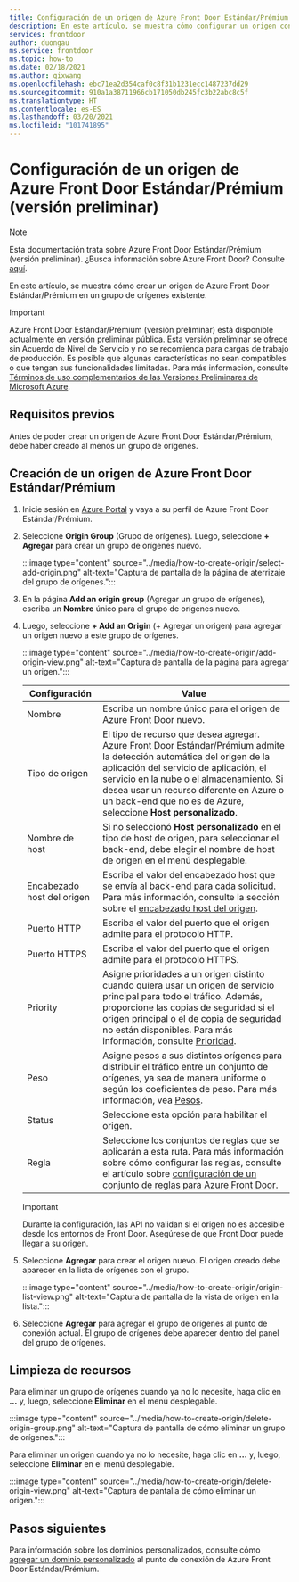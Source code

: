 ```yaml
---
title: Configuración de un origen de Azure Front Door Estándar/Prémium (versión preliminar)
description: En este artículo, se muestra cómo configurar un origen con Endpoint Manager.
services: frontdoor
author: duongau
ms.service: frontdoor
ms.topic: how-to
ms.date: 02/18/2021
ms.author: qixwang
ms.openlocfilehash: ebc71ea2d354caf0c8f31b1231ecc1487237dd29
ms.sourcegitcommit: 910a1a38711966cb171050db245fc3b22abc8c5f
ms.translationtype: HT
ms.contentlocale: es-ES
ms.lasthandoff: 03/20/2021
ms.locfileid: "101741895"
---
```

# <a name="set-up-an-azure-front-door-standardpremium-preview-origin"></a>Configuración de un origen de Azure Front Door Estándar/Prémium (versión preliminar)

> [!Note]
> Esta documentación trata sobre Azure Front Door Estándar/Prémium (versión preliminar). ¿Busca información sobre Azure Front Door? Consulte [aquí](../front-door-overview.md).

En este artículo, se muestra cómo crear un origen de Azure Front Door Estándar/Prémium en un grupo de orígenes existente. 

> [!IMPORTANT]
> Azure Front Door Estándar/Prémium (versión preliminar) está disponible actualmente en versión preliminar pública.
> Esta versión preliminar se ofrece sin Acuerdo de Nivel de Servicio y no se recomienda para cargas de trabajo de producción. Es posible que algunas características no sean compatibles o que tengan sus funcionalidades limitadas.
> Para más información, consulte [Términos de uso complementarios de las Versiones Preliminares de Microsoft Azure](https://azure.microsoft.com/support/legal/preview-supplemental-terms/).

## <a name="prerequisites"></a>Requisitos previos

Antes de poder crear un origen de Azure Front Door Estándar/Prémium, debe haber creado al menos un grupo de orígenes.

## <a name="create-a-new-azure-front-door-standardpremium-origin"></a>Creación de un origen de Azure Front Door Estándar/Prémium

1. Inicie sesión en [Azure Portal](https://portal.azure.com) y vaya a su perfil de Azure Front Door Estándar/Prémium.

1. Seleccione **Origin Group** (Grupo de orígenes). Luego, seleccione **+ Agregar** para crear un grupo de orígenes nuevo.
   
    :::image type="content" source="../media/how-to-create-origin/select-add-origin.png" alt-text="Captura de pantalla de la página de aterrizaje del grupo de orígenes.":::

1. En la página **Add an origin group** (Agregar un grupo de orígenes), escriba un **Nombre** único para el grupo de orígenes nuevo.

1. Luego, seleccione **+ Add an Origin** (+ Agregar un origen) para agregar un origen nuevo a este grupo de orígenes. 

    :::image type="content" source="../media/how-to-create-origin/add-origin-view.png" alt-text="Captura de pantalla de la página para agregar un origen.":::
  
    | Configuración | Value |
    | --- | --- |
    | Nombre | Escriba un nombre único para el origen de Azure Front Door nuevo. |   
    | Tipo de origen | El tipo de recurso que desea agregar. Azure Front Door Estándar/Prémium admite la detección automática del origen de la aplicación del servicio de aplicación, el servicio en la nube o el almacenamiento. Si desea usar un recurso diferente en Azure o un back-end que no es de Azure, seleccione **Host personalizado**. |
    | Nombre de host  | Si no seleccionó **Host personalizado** en el tipo de host de origen, para seleccionar el back-end, debe elegir el nombre de host de origen en el menú desplegable. |
    | Encabezado host del origen | Escriba el valor del encabezado host que se envía al back-end para cada solicitud. Para más información, consulte la sección sobre el [encabezado host del origen](concept-origin.md#hostheader). |
    | Puerto HTTP | Escriba el valor del puerto que el origen admite para el protocolo HTTP. |
    | Puerto HTTPS | Escriba el valor del puerto que el origen admite para el protocolo HTTPS. |
    | Priority | Asigne prioridades a un origen distinto cuando quiera usar un origen de servicio principal para todo el tráfico. Además, proporcione las copias de seguridad si el origen principal o el de copia de seguridad no están disponibles. Para más información, consulte [Prioridad](concept-origin.md#priority). |
    | Peso | Asigne pesos a sus distintos orígenes para distribuir el tráfico entre un conjunto de orígenes, ya sea de manera uniforme o según los coeficientes de peso. Para más información, vea [Pesos](concept-origin.md#weighted). |
    | Status | Seleccione esta opción para habilitar el origen. |
    | Regla | Seleccione los conjuntos de reglas que se aplicarán a esta ruta. Para más información sobre cómo configurar las reglas, consulte el artículo sobre [configuración de un conjunto de reglas para Azure Front Door](how-to-configure-rule-set.md). | 

    > [!IMPORTANT]
    > Durante la configuración, las API no validan si el origen no es accesible desde los entornos de Front Door. Asegúrese de que Front Door puede llegar a su origen.

1. Seleccione **Agregar** para crear el origen nuevo. El origen creado debe aparecer en la lista de orígenes con el grupo.
  
    :::image type="content" source="../media/how-to-create-origin/origin-list-view.png" alt-text="Captura de pantalla de la vista de origen en la lista.":::

1. Seleccione **Agregar** para agregar el grupo de orígenes al punto de conexión actual. El grupo de orígenes debe aparecer dentro del panel del grupo de orígenes.

## <a name="clean-up-resources"></a>Limpieza de recursos
Para eliminar un grupo de orígenes cuando ya no lo necesite, haga clic en **…** y, luego, seleccione **Eliminar** en el menú desplegable.

:::image type="content" source="../media/how-to-create-origin/delete-origin-group.png" alt-text="Captura de pantalla de cómo eliminar un grupo de orígenes.":::

Para eliminar un origen cuando ya no lo necesite, haga clic en **…** y, luego, seleccione **Eliminar** en el menú desplegable. 

:::image type="content" source="../media/how-to-create-origin/delete-origin-view.png" alt-text="Captura de pantalla de cómo eliminar un origen.":::

## <a name="next-steps"></a>Pasos siguientes

Para información sobre los dominios personalizados, consulte cómo [agregar un dominio personalizado](how-to-add-custom-domain.md) al punto de conexión de Azure Front Door Estándar/Prémium.
